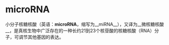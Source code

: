 # microRNA

小分子核糖核酸（英语：__microRNA__，缩写为__miRNA__），又译为__微核糖核酸__，是真核生物中广泛存在的一种长约21到23个核苷酸的核糖核酸（RNA）分子，可调节其他基因的表达。